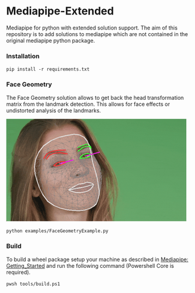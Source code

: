 # Mediapipe-Extended
Mediapipe for python with extended solution support. The aim of this repository is to add solutions to mediapipe which are not contained in the original mediapipe python package.

### Installation

```
pip install -r requirements.txt
```

### Face Geometry
The Face Geometry solution allows to get back the head transformation matrix from the landmark detection. This allows for face effects or undistorted analysis of the landmarks.

![Face Geometry Example](media/face-geometry-recording.gif)

```bash
python examples/FaceGeometryExample.py
```

### Build
To build a wheel package setup your machine as described in [Mediapipe: Getting_Started](https://google.github.io/mediapipe/getting_started/python.html#mediapipe-python-framework) and run the following command (Powershell Core is required).

```bash
pwsh tools/build.ps1
```

